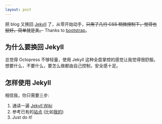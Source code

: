 ```yaml
---
layout: post
---
```


把 blog 又换回 [Jekyll](https://github.com/mojombo/jekyll) 了，从零开始动手，<strike>只用了几行 CSS 稍微控制下，觉得也挺好。简单就是美。</strike> Thanks to [bootstrap](http://twitter.github.com/bootstrap)。

## 为什么要换回 Jekyll
总觉得 Octopress 不够轻量，使用 Jekyll 这种全盘掌控的感觉让我觉得很舒服。想要什么，不要什么，要怎么做都由自己控制，安全感十足。

## 怎样使用 Jekyll
相信我，你只需要三步:

1. 通读一遍 [Jekyll Wiki](https://github.com/mojombo/jekyll/wiki)
2. 参考已有的[站点](https://github.com/mojombo/jekyll/wiki/Sites) (比如[我的](http://github.com/gonglexin/gonglexin.github.com))
3. Just do it!